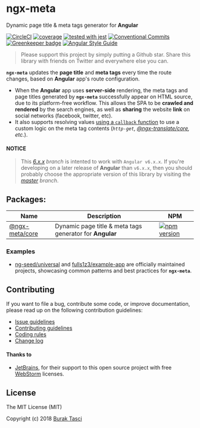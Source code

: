 # ngx-meta
Dynamic page title &amp; meta tags generator for **Angular**

[![CircleCI](https://circleci.com/gh/fulls1z3/ngx-meta.svg?style=shield)](https://circleci.com/gh/fulls1z3/ngx-meta)
[![coverage](https://codecov.io/github/fulls1z3/ngx-meta/coverage.svg?branch=master)](https://codecov.io/gh/fulls1z3/ngx-meta)
[![tested with jest](https://img.shields.io/badge/tested_with-jest-99424f.svg)](https://github.com/facebook/jest)
[![Conventional Commits](https://img.shields.io/badge/Conventional%20Commits-1.0.0-yellow.svg)](https://conventionalcommits.org)
[![Greenkeeper badge](https://badges.greenkeeper.io/fulls1z3/ngx-meta.svg)](https://greenkeeper.io/)
[![Angular Style Guide](https://mgechev.github.io/angular2-style-guide/images/badge.svg)](https://angular.io/styleguide)

> Please support this project by simply putting a Github star. Share this library with friends on Twitter and everywhere else you can.

**`ngx-meta`** updates the **page title** and **meta tags** every time the route changes, based on **Angular** app's route
configuration.
- When the **Angular** app uses **server-side** rendering, the meta tags and page titles generated by **`ngx-meta`** successfully
appear on HTML source, due to its platform-free workflow. This allows the SPA to be **crawled and rendered** by the search
engines, as well as **sharing** the website **link** on social networks (facebook, twitter, etc).
- It also supports resolving values [using a `callback` function](https://github.com/fulls1z3/ngx-meta/tree/master/packages/@ngx-meta/core/README.md#using-a-callback-function)
to use a custom logic on the meta tag contents (*`http-get`, [@ngx-translate/core], etc.*).  

#### NOTICE
> This *[6.x.x] branch* is intented to work with `Angular v6.x.x`. If you're developing on a later release of **Angular**
than `v6.x.x`, then you should probably choose the appropriate version of this library by visiting the *[master] branch*.

## Packages:
Name | Description | NPM
--- | --- | ---
[@ngx-meta/core](https://github.com/fulls1z3/ngx-meta/tree/master/packages/@ngx-meta/core) | Dynamic page title &amp; meta tags generator for **Angular** | [![npm version](https://badge.fury.io/js/%40ngx-meta%2Fcore.svg)](https://www.npmjs.com/package/@ngx-meta/core)

### Examples
- [ng-seed/universal] and [fulls1z3/example-app] are officially maintained projects, showcasing common patterns and best
practices for **`ngx-meta`**.

## Contributing
If you want to file a bug, contribute some code, or improve documentation, please read up on the following contribution guidelines:
- [Issue guidelines](CONTRIBUTING.md#submit)
- [Contributing guidelines](CONTRIBUTING.md)
- [Coding rules](CONTRIBUTING.md#rules)
- [Change log](CHANGELOG.md)

#### Thanks to
- [JetBrains], for their support to this open source project with free [WebStorm] licenses.

## License
The MIT License (MIT)

Copyright (c) 2018 [Burak Tasci]

[master]: https://github.com/fulls1z3/ngx-meta/core/tree/master
[6.x.x]: https://github.com/fulls1z3/ngx-meta/core/tree/6.x.x
[@ngx-translate/core]: https://github.com/ngx-translate/core
[ng-seed/universal]: https://github.com/ng-seed/universal
[fulls1z3/example-app]: https://github.com/fulls1z3/example-app
[JetBrains]: https://www.jetbrains.com/community/opensource
[WebStorm]:   https://www.jetbrains.com/webstorm
[Burak Tasci]: https://github.com/fulls1z3
